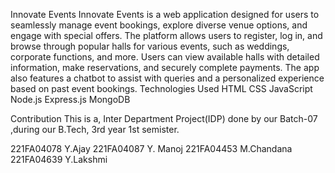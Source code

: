 Innovate Events
Innovate Events is a web application designed for users to seamlessly manage event bookings, explore diverse venue options, and engage with special offers. The platform allows users to register, log in, and browse through popular halls for various events, such as weddings, corporate functions, and more. Users can view available halls with detailed information, make reservations, and securely complete payments. The app also features a chatbot to assist with queries and a personalized experience based on past event bookings.
Technologies Used
HTML
CSS
JavaScript
Node.js
Express.js
MongoDB

Contribution
This is a, Inter Department Project(IDP) done by our Batch-07 ,during our B.Tech, 3rd year 1st semister.

221FA04078 Y.Ajay
221FA04087 Y. Manoj
221FA04453 M.Chandana
221FA04639 Y.Lakshmi
